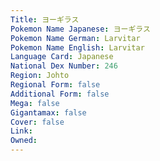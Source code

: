 ```yaml
---
﻿Title: ヨーギラス
Pokemon Name Japanese: ヨーギラス
Pokemon Name German: Larvitar
Pokemon Name English: Larvitar
Language Card: Japanese
National Dex Number: 246
Region: Johto
Regional Form: false
Additional Form: false
Mega: false
Gigantamax: false
Cover: false
Link: 
Owned: 
---
```


